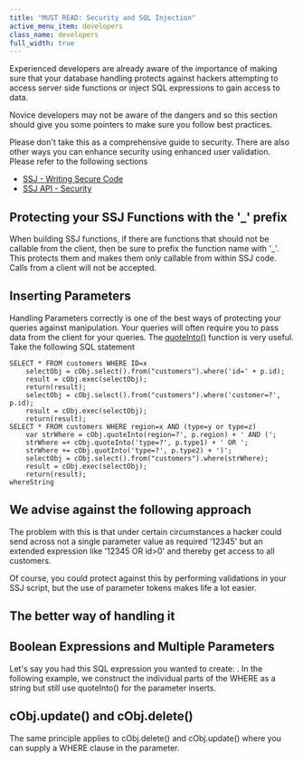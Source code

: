 ```yaml
---
title: "MUST READ: Security and SQL Injection"
active_menu_item: developers
class_name: developers
full_width: true
---
```



Experienced developers are already aware of the importance of making sure that your database handling protects against hackers attempting to access server side functions or inject SQL expressions to gain access to data.

Novice developers may not be aware of the dangers and so this section should give you some pointers to make sure you follow best practices.

Please don't take this as a comprehensive guide to security. There are also other ways you can enhance security using enhanced user validation. Please refer to the following sections

 - [SSJ - Writing Secure Code](/developers/user-guide/scripting-apis/server-side-scripting-overview/writing-secure-code)
 - [SSJ API - Security](/developers/user-guide/scripting-apis/server-side-api/ssj-object/security/)

## Protecting your SSJ Functions with the '\_' prefix

When building SSJ functions, if there are functions that should not be callable from the client, then be sure to prefix the function name with '\_'. This protects them and makes them only callable from within SSJ code. Calls from a client will not be accepted.

## Inserting Parameters

Handling Parameters correctly is one of the best ways of protecting your queries against manipulation. Your queries will often require you to pass data from the client for your queries. The [quoteInto()](/developers/user-guide/scripting-apis/server-side-api/ssj-object/database/quoteinto) function is very useful. Take the following SQL statement

    SELECT * FROM customers WHERE ID=x
        selectObj = cObj.select().from("customers").where('id=' + p.id);
        result = cObj.exec(selectObj);
        return(result);
        selectObj = cObj.select().from("customers").where('customer=?', p.id);
        result = cObj.exec(selectObj);
        return(result);
    SELECT * FROM customers WHERE region=x AND (type=y or type=z)
        var strWhere = cObj.quoteInto(region=?', p.region) + ' AND (';
        strWhere =+ cObj.quoteInto('type=?', p.type1) + ' OR ';
        strWhere += cObj.quotInto('type=?', p.type2) + ')';
        selectObj = cObj.select().from("customers").where(strWhere);
        result = cObj.exec(selectObj);
        return(result);
    whereString
   

## We advise against the following approach

The problem with this is that under certain circumstances a hacker could send across not a single parameter value as required '12345' but an extended expression like '12345 OR id\>0' and thereby get access to all customers.

Of course, you could protect against this by performing validations in your SSJ script, but the use of parameter tokens makes life a lot easier.

## The better way of handling it

## Boolean Expressions and Multiple Parameters

Let's say you had this SQL expression you wanted to create: . In the following example, we construct the individual parts of the WHERE as a string but still use quoteInto() for the parameter inserts.

## cObj.update() and cObj.delete()

The same principle applies to cObj.delete() and cObj.update() where you can supply a WHERE clause in the parameter.

